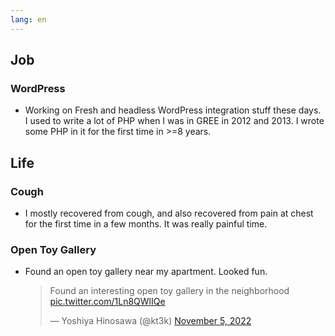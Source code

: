 ```yaml
---
lang: en
---
```


## Job

### WordPress

- Working on Fresh and headless WordPress integration stuff these days. I used to write a lot of PHP when I was in GREE in 2012 and 2013. I wrote some PHP in it for the first time in >=8 years.

## Life

### Cough

- I mostly recovered from cough, and also recovered from pain at chest for the first time in a few months. It was really painful time.

### Open Toy Gallery

- Found an open toy gallery near my apartment. Looked fun.

  <blockquote class="twitter-tweet"><p lang="en" dir="ltr">Found an interesting open toy gallery in the neighborhood <a href="https://t.co/1Ln8QWlIQe">pic.twitter.com/1Ln8QWlIQe</a></p>&mdash; Yoshiya Hinosawa (@kt3k) <a href="https://twitter.com/kt3k/status/1588878938826477569?ref_src=twsrc%5Etfw">November 5, 2022</a></blockquote> <script async src="https://platform.twitter.com/widgets.js" charset="utf-8"></script>
